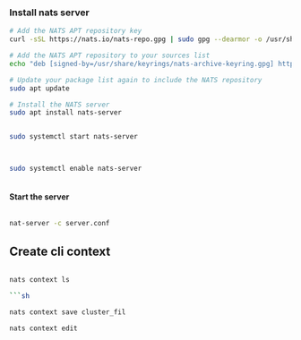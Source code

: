 ### Install nats server


```sh 
# Add the NATS APT repository key
curl -sSL https://nats.io/nats-repo.gpg | sudo gpg --dearmor -o /usr/share/keyrings/nats-archive-keyring.gpg

# Add the NATS APT repository to your sources list
echo "deb [signed-by=/usr/share/keyrings/nats-archive-keyring.gpg] https://apt.nats.io/debian/ buster main" | sudo tee /etc/apt/sources.list.d/nats.list

# Update your package list again to include the NATS repository
sudo apt update

# Install the NATS server
sudo apt install nats-server


```



```sh

sudo systemctl start nats-server



sudo systemctl enable nats-server



```

#### Start the server

```sh

nat-server -c server.conf

```


## Create cli context

```sh

nats context ls

```sh

nats context save cluster_fil

nats context edit 


```
